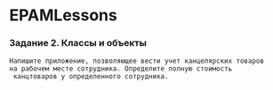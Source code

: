 # EPAMLessons
### Задание 2. Классы и объекты
    
    Напишите приложение, позволяющее вести учет канцелярских товаров 
    на рабочем месте сотрудника. Определите полную стоимость
     канцтоваров у определенного сотрудника.
